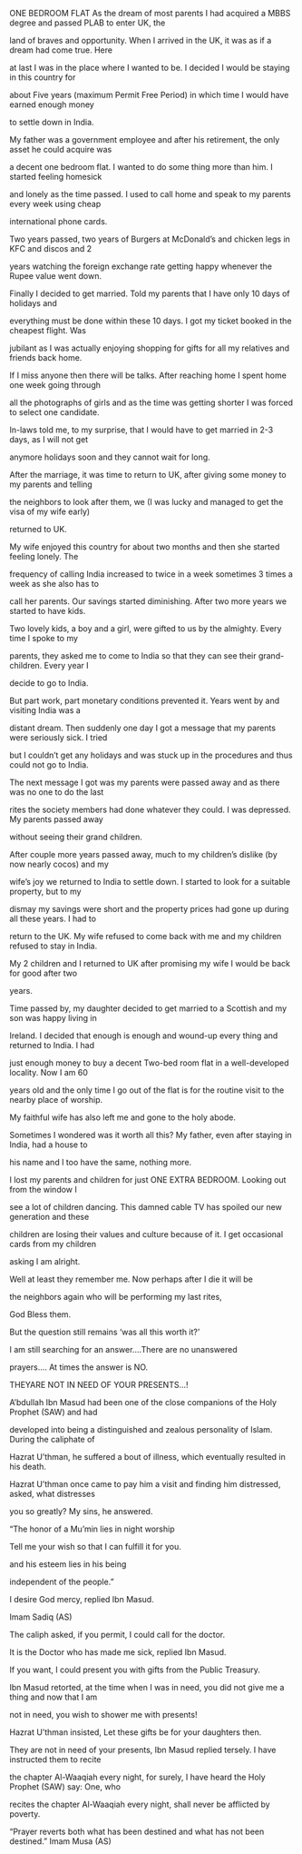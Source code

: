 


ONE BEDROOM FLAT
As the dream of most parents I had acquired a MBBS degree and passed
PLAB to enter UK, the

land of braves and opportunity. When I arrived in the UK, it was as if a
dream had come true. Here

at last I was in the place where I wanted to be. I decided I would be
staying in this country for

about Five years (maximum Permit Free Period) in which time I would have
earned enough money

to settle down in India.

My father was a government employee and after his retirement, the only
asset he could acquire was

a decent one bedroom flat. I wanted to do some thing more than him. I
started feeling homesick

and lonely as the time passed. I used to call home and speak to my
parents every week using cheap

international phone cards.

Two years passed, two years of Burgers at McDonald’s and chicken legs in
KFC and discos and 2

years watching the foreign exchange rate getting happy whenever the
Rupee value went down.

Finally I decided to get married. Told my parents that I have only 10
days of holidays and

everything must be done within these 10 days. I got my ticket booked in
the cheapest flight. Was

jubilant as I was actually enjoying shopping for gifts for all my
relatives and friends back home.

If I miss anyone then there will be talks. After reaching home I spent
home one week going through

all the photographs of girls and as the time was getting shorter I was
forced to select one candidate.

In-laws told me, to my surprise, that I would have to get married in 2-3
days, as I will not get

anymore holidays soon and they cannot wait for long.

After the marriage, it was time to return to UK, after giving some money
to my parents and telling

the neighbors to look after them, we (I was lucky and managed to get the
visa of my wife early)

returned to UK.

My wife enjoyed this country for about two months and then she started
feeling lonely. The

frequency of calling India increased to twice in a week sometimes 3
times a week as she also has to

call her parents. Our savings started diminishing. After two more years
we started to have kids.

Two lovely kids, a boy and a girl, were gifted to us by the almighty.
Every time I spoke to my

parents, they asked me to come to India so that they can see their
grand-children. Every year I

decide to go to India.

But part work, part monetary conditions prevented it. Years went by and
visiting India was a

distant dream. Then suddenly one day I got a message that my parents
were seriously sick. I tried

but I couldn’t get any holidays and was stuck up in the procedures and
thus could not go to India.

The next message I got was my parents were passed away and as there was
no one to do the last

rites the society members had done whatever they could. I was depressed.
My parents passed away

without seeing their grand children.

After couple more years passed away, much to my children’s dislike (by
now nearly cocos) and my

wife’s joy we returned to India to settle down. I started to look for a
suitable property, but to my

dismay my savings were short and the property prices had gone up during
all these years. I had to

return to the UK. My wife refused to come back with me and my children
refused to stay in India.

My 2 children and I returned to UK after promising my wife I would be
back for good after two

years.

Time passed by, my daughter decided to get married to a Scottish and my
son was happy living in

Ireland. I decided that enough is enough and wound-up every thing and
returned to India. I had

just enough money to buy a decent Two-bed room flat in a well-developed
locality. Now I am 60

years old and the only time I go out of the flat is for the routine
visit to the nearby place of worship.

My faithful wife has also left me and gone to the holy abode.

Sometimes I wondered was it worth all this? My father, even after
staying in India, had a house to

his name and I too have the same, nothing more.

I lost my parents and children for just ONE EXTRA BEDROOM. Looking out
from the window I

see a lot of children dancing. This damned cable TV has spoiled our new
generation and these

children are losing their values and culture because of it. I get
occasional cards from my children

asking I am alright.

Well at least they remember me. Now perhaps after I die it will be

the neighbors again who will be performing my last rites,

God Bless them.

But the question still remains ‘was all this worth it?’

I am still searching for an answer....There are no unanswered

prayers.... At times the answer is NO.

THEYARE NOT IN NEED OF YOUR PRESENTS...!

A’bdullah Ibn Masud had been one of the close companions of the Holy
Prophet (SAW) and had

developed into being a distinguished and zealous personality of Islam.
During the caliphate of

Hazrat U’thman, he suffered a bout of illness, which eventually resulted
in his death.

Hazrat U’thman once came to pay him a visit and finding him distressed,
asked, what distresses

you so greatly? My sins, he answered.

“The honor of a Mu’min lies in night worship

Tell me your wish so that I can fulfill it for you.

and his esteem lies in his being

independent of the people.”

I desire God mercy, replied Ibn Masud.

Imam Sadiq (AS)

The caliph asked, if you permit, I could call for the doctor.

It is the Doctor who has made me sick, replied Ibn Masud.

If you want, I could present you with gifts from the Public Treasury.

Ibn Masud retorted, at the time when I was in need, you did not give me
a thing and now that I am

not in need, you wish to shower me with presents!

Hazrat U’thman insisted, Let these gifts be for your daughters then.

They are not in need of your presents, Ibn Masud replied tersely. I have
instructed them to recite

the chapter Al-Waaqiah every night, for surely, I have heard the Holy
Prophet (SAW) say: One, who

recites the chapter Al-Waaqiah every night, shall never be afflicted by
poverty.

“Prayer reverts both what has been destined and what has not been
destined.” Imam Musa (AS)


